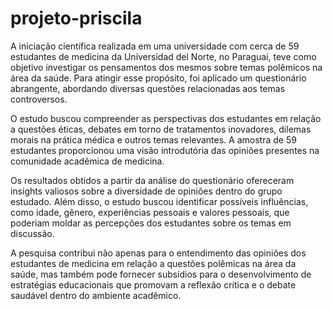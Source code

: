 # projeto-priscila

A iniciação científica realizada em uma universidade com cerca de 59 estudantes de medicina da Universidad del Norte, no Paraguai, teve como objetivo investigar os pensamentos dos mesmos sobre temas polêmicos na área da saúde. Para atingir esse propósito, foi aplicado um questionário abrangente, abordando diversas questões relacionadas aos temas controversos.

O estudo buscou compreender as perspectivas dos estudantes em relação a questões éticas, debates em torno de tratamentos inovadores, dilemas morais na prática médica e outros temas relevantes. A amostra de 59 estudantes proporcionou uma visão introdutória das opiniões presentes na comunidade acadêmica de medicina.

Os resultados obtidos a partir da análise do questionário ofereceram insights valiosos sobre a diversidade de opiniões dentro do grupo estudado. Além disso, o estudo buscou identificar possíveis influências, como idade, gênero, experiências pessoais e valores pessoais, que poderiam moldar as percepções dos estudantes sobre os temas em discussão.

A pesquisa contribui não apenas para o entendimento das opiniões dos estudantes de medicina em relação a questões polêmicas na área da saúde, mas também pode fornecer subsídios para o desenvolvimento de estratégias educacionais que promovam a reflexão crítica e o debate saudável dentro do ambiente acadêmico.
